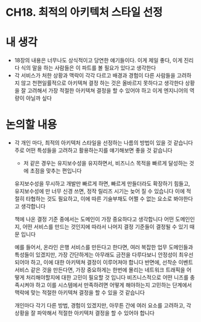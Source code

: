 # CH18. 최적의 아키텍처 스타일 선정

# 내 생각

- 18장의 내용은 너무나도 상식적이고 당연한 얘기들이다. 이게 제일 좋다, 이게 진리다 식의 말을 하는 사람들은 이 파트를  볼 필요가 있다고 생각한다
- 각 서비스가 처한 상황과 맥락이 각각 다르고 배경과 경험이 다른 사람들을 고려하지 않고 천편일률적으로 아키텍쳐 결정 하는 것은 올바르지 못하다고 생각한다 상황을 잘 고려해서 가장 적절한 아키텍쳐 결정을 할 수 있어야 하고 이게 엔지니어의 역량이 아닐까 싶다

# 논의할 내용

- 각 개인 마다, 최적의 아키텍처 스타일을 선정하는 나름의 방법이 있을 것 같습니다 주로 어떤 특성들을 고려하고 활용하는지를 얘기해보면 좋을 것 같습니다
    - 저 같은 경우는 유지보수성을 유지하면서, 비즈니스 목적을 빠르게 달성하는 것에 초점을 맞추는 편입니다
    
    유지보수성을 무시하고 개발만 빠르게 하면, 빠르게 만들더라도 확장하기 힘들고, 유지보수성에 만 너무 신경 쓰면, 정작 릴리즈 시기는 늦어 질 수 있습니다 이에 적절히 타협하는 것도 필요하고, 이에 따른 기술부채도 어쩔 수 없는 요소로 봐야한다고 생각합니다
    
    책에 나온 결정 기준 중에서는 도메인이 가장 중요하다고 생각합니다 어떤 도메인인지, 어떤 서비스를 만드는 것인지에 따라서 나머지 결정 기준들이 결정될 수 있기 때문 입니다
    
    예를 들어서, 온라인 은행 서비스를 만든다고 한다면, 여러 복잡한 업무 도메인들과 특성들이 있겠지만, 가장 간단하게는 아무래도 금전을 다루다보니 안정성이 최우선 되어야 하고, 이에 대한 아키텍쳐 결정이 이루어져야 합니다 반면에, 선착순 이벤트 서비스 같은 것을 만든다면, 가장 중요하게는 한번에 몰리는 네트워크 트래픽을 어떻게 처리해야할지에 대한 고민이 필요할 것 입니다 비즈니스적으로 어떤 니즈를 충족시켜야 하고 이를 시스템에서 만족하려면 어떻게 해야하는지 고민하는 단계에서 맥락에 맞는 적절한 아키텍쳐 결정을 할 수 있을 것 같습니다
    
    개인마다 각기 다른 방법, 경험이 있겠지만, 아무튼 간에 여러 요소를 고려하고, 각 상황을 잘 파악해서 적절한 아키텍처 결정을 할 수 있어야 합니다